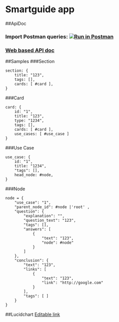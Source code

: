 # Smartguide app

##ApiDoc
### Import Postman queries: [![Run in Postman](https://run.pstmn.io/button.svg)](https://app.getpostman.com/run-collection/3a2c1a5467e8616c957f)
### [Web based API doc](https://documenter.getpostman.com/view/11580523/TVzPoKiq)

##Samples
###Section
```
section: {
    title: "123",
    tags: [],
    cards: [ #card ],
}
```

###Card
```
card: {
    id: "1",
    title: "123",
    type: "1234",
    tags: [],
    cards: [ #card ],
    use_cases: [ #use_case ]
}
```


###Use Case
```
use_case: {
    id: "1",
    title: "1234",
    "tags": [],
    head_node: #node,
}
```


###Node
```
node = {
    "use_case": "1",
    "parent_node_id": #node |'root' ,
    "question": {
        "explanation": "",
        "question_text": "123",
        "tags": [],
        "answers": [
            {
                "text": "123",
                "node": #node"
            }
        ]
    },
    "conclusion": {
        "text": "123",
        "links": [ 
            {
                "text": "123",
                "link": "http://google.com"
            }
        ],
        "tags": [ ]
    }
}
```

##Lucidchart
[Editable link](https://lucid.app/lucidchart/invitations/accept/c548bc61-6707-46c1-bb52-afb094478858)
